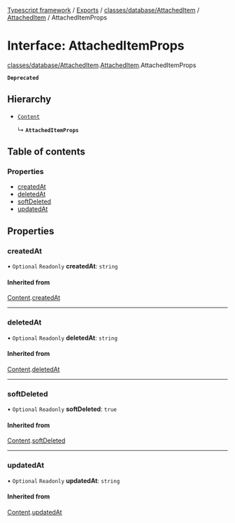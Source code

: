 [Typescript framework](../index.md) / [Exports](../modules.md) / [classes/database/AttachedItem](../modules/classes_database_AttachedItem.md) / [AttachedItem](../modules/classes_database_AttachedItem.AttachedItem.md) / AttachedItemProps

# Interface: AttachedItemProps

[classes/database/AttachedItem](../modules/classes_database_AttachedItem.md).[AttachedItem](../modules/classes_database_AttachedItem.AttachedItem.md).AttachedItemProps

**`Deprecated`**

## Hierarchy

- [`Content`](classes_database_AttachedItem.AttachedItem.Content.md)

  ↳ **`AttachedItemProps`**

## Table of contents

### Properties

- [createdAt](classes_database_AttachedItem.AttachedItem.AttachedItemProps.md#createdat)
- [deletedAt](classes_database_AttachedItem.AttachedItem.AttachedItemProps.md#deletedat)
- [softDeleted](classes_database_AttachedItem.AttachedItem.AttachedItemProps.md#softdeleted)
- [updatedAt](classes_database_AttachedItem.AttachedItem.AttachedItemProps.md#updatedat)

## Properties

### createdAt

• `Optional` `Readonly` **createdAt**: `string`

#### Inherited from

[Content](classes_database_AttachedItem.AttachedItem.Content.md).[createdAt](classes_database_AttachedItem.AttachedItem.Content.md#createdat)

___

### deletedAt

• `Optional` `Readonly` **deletedAt**: `string`

#### Inherited from

[Content](classes_database_AttachedItem.AttachedItem.Content.md).[deletedAt](classes_database_AttachedItem.AttachedItem.Content.md#deletedat)

___

### softDeleted

• `Optional` `Readonly` **softDeleted**: ``true``

#### Inherited from

[Content](classes_database_AttachedItem.AttachedItem.Content.md).[softDeleted](classes_database_AttachedItem.AttachedItem.Content.md#softdeleted)

___

### updatedAt

• `Optional` `Readonly` **updatedAt**: `string`

#### Inherited from

[Content](classes_database_AttachedItem.AttachedItem.Content.md).[updatedAt](classes_database_AttachedItem.AttachedItem.Content.md#updatedat)
